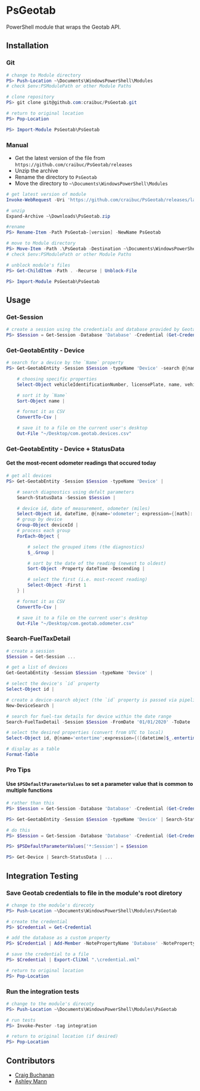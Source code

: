 # PsGeotab

PowerShell module that wraps the Geotab API.

## Installation

### Git

``` powershell
# change to Module directory
PS> Push-Location ~\Documents\WindowsPowerShell\Modules
# check $env:PSModulePath or other Module Paths

# clone repository
PS> git clone git@github.com:craibuc/PsGeotab.git

# return to original location
PS> Pop-Location

PS> Import-Module PsGeotab\PsGeotab
```

### Manual

- Get the latest version of the file from `https://github.com/craibuc/PsGeotab/releases`
- Unzip the archive
- Rename the directory to `PsGeotab`
- Move the directory to `~\Documents\WindowsPowerShell\Modules`

```powershell
# get latest version of module
Invoke-WebRequest -Uri 'https://github.com/craibuc/PsGeotab/releases/latest' -OutFile ~\Downloads\PsGeotab.zip

# unzip
Expand-Archive ~\Downloads\PsGeotab.zip

#rename
PS> Rename-Item -Path PsGeotab-[version] -NewName PsGeotab

# move to Module directory
PS> Move-Item -Path .\PsGeotab -Destination ~\Documents\WindowsPowerShell\Modules
# check $env:PSModulePath or other Module Paths

# unblock module's files
PS> Get-ChildItem -Path . -Recurse | Unblock-File 

PS> Import-Module PsGeotab\PsGeotab
```

## Usage

### Get-Session

```powershell
# create a session using the credentials and database provided by Geotab
PS> $Session = Get-Session -Database 'Database' -Credential (Get-Credential)
```

### Get-GeotabEntity - Device

```powershell
# search for a device by the `Name` property
PS> Get-GeotabEntity -Session $Session -typeName 'Device' -search @{name = '80012%' } | 

    # choosing specific properties
    Select-Object vehicleIdentificationNumber, licensePlate, name, vehicleIdentificationNumber, id, serialNumber, deviceType, activeFrom, activeTo | 

    # sort it by `Name`
    Sort-Object name | 

    # format it as CSV
    ConvertTo-Csv | 

    # save it to a file on the current user's desktop
    Out-File "~/Desktop/com.geotab.devices.csv"
```

### Get-GeotabEntity - Device + StatusData

#### Get the most-recent odometer readings that occured today

```powershell
# get all devices
PS> Get-GeotabEntity -Session $Session -typeName 'Device' |

    # search diagnostics using defalt parameters
    Search-StatusData -Session $Session | 

    # device id, date of measurement, odometer (miles)
    Select-Object id, dateTime, @{name='odometer'; expression={[math]::Round($_.data * 0.00062137119223733,1)}} | 
    # group by device
    Group-Object deviceId |
    # process each group
    ForEach-Object {

        # select the grouped items (the diagnostics)
        $_.Group | 

        # sort by the date of the reading (newest to oldest)
        Sort-Object -Property dateTime -Descending | 

        # select the first (i.e. most-recent reading)
        Select-Object -First 1
    } |

    # format it as CSV
    ConvertTo-Csv | 

    # save it to a file on the current user's desktop
    Out-File "~/Desktop/com.geotab.odometer.csv"
```

### Search-FuelTaxDetail

```powershell
# create a session
$Session = Get-Session ...

# get a list of devices
Get-GeotabEntity -Session $Session -typeName 'Device' | 

# select the device's `id` property
Select-Object id |

# create a device-search object (the `id` property is passed via pipeline)
New-DeviceSearch | 

# search for fuel-tax details for device within the date range
Search-FuelTaxDetail -Session $Session -FromDate '01/01/2020' -ToDate '03/31/2020 23:59:59' |

# select the desired properties (convert from UTC to local)
Select-Object id, @{name='entertime';expression={([datetime]$_.entertime).ToLocalTime()}}, enterodometer, exitodometer, @{name='exittime';expression={([datetime]$_.exittime).ToLocalTime()}}, jurisdiction | 

# display as a table
Format-Table

```

### Pro Tips

#### Use `$PSDefaultParameterValues` to set a parameter value that is common to multiple functions

```powershell
# rather than this
PS> $Session = Get-Session -Database 'Database' -Credential (Get-Credential)

PS> Get-GeotabEntity -Session $Session -typeName 'Device' | Search-StatusData -Session $Session | ...

# do this
PS> $Session = Get-Session -Database 'Database' -Credential (Get-Credential)

PS> $PSDefaultParameterValues['*:Session'] = $Session

PS> Get-Device | Search-StatusData | ...
```

## Integration Testing

### Save Geotab credentials to file in the module's root diretory

```powershell
# change to the module's direcoty
PS> Push-Location ~\Documents\WindowsPowerShell\Modules\PsGeotab

# create the credential
PS> $Credential = Get-Credential

# add the database as a custom property
PS> $Credential | Add-Member -NotePropertyName 'Database' -NotePropertyValue 'my_database'

# save the credential to a file
PS> $Credential | Export-CliXml ".\credential.xml"

# return to original location
PS> Pop-Location
```

### Run the integration tests

```powershell
# change to the module's direcoty
PS> Push-Location ~\Documents\WindowsPowerShell\Modules\PsGeotab

# run tests
PS> Invoke-Pester -tag integration

# return to original location (if desired)
PS> Pop-Location
```

## Contributors

- [Craig Buchanan](https://github.com/craibuc/)
- [Ashley Mann](https://github.com/minusInfinite)
